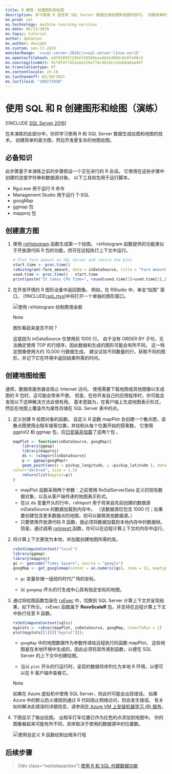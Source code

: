```yaml
---
title: R 教程：创建图形和绘图
description: 学习使用 R 语言和 SQL Server 数据生成绘图和地图的技巧。 创建简单的直方图，然后开发更复杂的地图绘图。
ms.prod: sql
ms.technology: machine-learning-services
ms.date: 06/13/2019
ms.topic: tutorial
author: dphansen
ms.author: davidph
ms.custom: seo-lt-2019
monikerRange: '>=sql-server-2016||>=sql-server-linux-ver15'
ms.openlocfilehash: edf65095f245e5185b9eeadbd1d8b6c8e87e49cd
ms.sourcegitcommit: 917df4ffd22e4a229af7dc481dcce3ebba0aa4d7
ms.translationtype: HT
ms.contentlocale: zh-CN
ms.lasthandoff: 02/10/2021
ms.locfileid: "100272948"
---
```

# <a name="create-graphs-and-plots-using-sql-and-r-walkthrough"></a>使用 SQL 和 R 创建图形和绘图（演练）
[!INCLUDE [SQL Server 2016](../../includes/applies-to-version/sqlserver2016.md)]

在本演练的此部分中，你将学习使用 R 和 SQL Server 数据生成绘图和地图的技术。 创建简单的直方图，然后开发更复杂的地图绘图。

## <a name="prerequisites"></a>必备知识

此步骤基于本演练之前的步骤假设一个正在进行的 R 会话。 它使用在这些步骤中创建的连接字符串和数据源对象。 以下工具和包用于运行脚本。

+ Rgui.exe 用于运行 R 命令
+ Management Studio 用于运行 T-SQL
+ googMap
+ ggmap 包
+ mapproj 包

## <a name="create-a-histogram"></a>创建直方图

1. 使用 [rxHistogram](/r-server/r-reference/revoscaler/rxdatasource) 函数生成第一个绘图。  rxHistogram 函数提供的功能类似于开放源代码 R 包的功能，但可在远程执行上下文中运行。

    ```R
    # Plot fare amount on SQL Server and return the plot
    start.time <- proc.time()
    rxHistogram(~fare_amount, data = inDataSource, title = "Fare Amount Histogram")
    used.time <- proc.time() - start.time
    print(paste("It takes CPU Time=", round(used.time[1]+used.time[2],2), " seconds, Elapsed Time=", round(used.time[3],2), " seconds to generate plot.", sep=""))
    ```

2. 在开发环境的 R 图形设备中返回图像。  例如，在 RStudio 中，单击“绘图”  窗口。  [!INCLUDE[rsql_rtvs](../../includes/rsql-rtvs-md.md)]中将打开一个单独的图形窗口。

    ![使用 rxHistogram 绘制费用金额](media/rsql-e2e-rxhistogramresult.png "使用 rxHistogram 绘制费用金额")

    > [!NOTE]
    > 图形看起来是否不同？
    >  
    > 这是因为 inDataSource 仅使用前 1000 行。 由于没有 ORDER BY 子句，无法确定使用 TOP 的行顺序，因此数据和生成的图形可能会有所不同。
    > 这一特定图像使用大约 10,000 行数据生成。 建议试验不同数量的行，获取不同的图形，并记下它在环境中返回结果所需的时间。

## <a name="create-a-map-plot"></a>创建地图绘图

通常，数据库服务器会阻止 Internet 访问。 使用需要下载地图或其他图像以生成图的 R 包时，这可能会带来不便。 但是，在你开发自己的应用程序时，你可能会发现以下这种解决方法会很有用。 基本思路为，在客户端上生成地图表示形式，然后在地图上覆盖作为属性存储在 SQL Server 表中的点。

1. 定义创建 R 绘图对象的函数。 自定义 R 函数 mapPlot 会创建一个散点图，该散点图使用出租车接客位置，并绘制从每个位置开始的搭乘数。 它使用 ggplot2 和 ggmap 包，应[已安装并加载](walkthrough-data-science-end-to-end-walkthrough.md#add-packages)了这两个包 。

    ```R
    mapPlot <- function(inDataSource, googMap){
        library(ggmap)
        library(mapproj)
        ds <- rxImport(inDataSource)
        p <- ggmap(googMap)+
        geom_point(aes(x = pickup_longitude, y =pickup_latitude ), data=ds, alpha =.5,
    color="darkred", size = 1.5)
        return(list(myplot=p))
    }
    ```

    + mapPlot 函数采用两个参数：之前使用 RxSqlServerData 定义的现有数据对象，以及从客户端传递的地图表示形式。
    + 在以 ds 变量开头的行中，rxImport 用于将来自先前创建的数据源 inDataSource 的数据加载到内存中。 （该数据源仅包含 1000 行；如果要创建包含更多数据点的地图，则可以替换其他数据源。）
    + 只要使用开放源代码 R 函数，就必须将数据加载到本地内存中的数据帧。 但是，通过调用 [rxImport ](/r-server/r-reference/revoscaler/rximport)函数，你可以在远程计算上下文的内存中运行。

2. 将计算上下文更改为本地，并加载创建地图所需的库。

    ```R
    rxSetComputeContext("local")
    library(ggmap)
    library(mapproj)
    gc <- geocode("Times Square", source = "google")
    googMap <- get_googlemap(center = as.numeric(gc), zoom = 12, maptype = 'roadmap', color = 'color');
    ```

    + `gc` 变量存储一组纽约时代广场的坐标。

    + 以 `googmap` 开头的行生成中心具有指定坐标的地图。

3. 通过将绘图函数包装在 [rxExec](/r-server/r-reference/revoscaler/rxexec) 中，切换到 SQL Server 计算上下文并呈现结果，如下所示。 rxExec 函数属于 **RevoScaleR** 包，并支持在远程计算上下文中执行任意 R 函数。

    ```R
    rxSetComputeContext(sqlcc)
    myplots <- rxExec(mapPlot, inDataSource, googMap, timesToRun = 1)
    plot(myplots[[1]][["myplot"]]);
    ````

    + `googMap` 中的地图数据作为参数传递给远程执行的函数 mapPlot。 这些地图是在本地环境中生成的，因此必须将其传递到函数，以便在 SQL Server 的上下文中创建绘图。

    + 当以 `plot` 开头的行运行时，呈现的数据将序列化为本地 R 环境，以便可以在 R 客户端中查看它。

    > [!NOTE]
    > 如果在 Azure 虚拟机中使用 SQL Server，则此时可能会出现错误。 如果 Azure 中的默认防火墙规则通过 R 代码阻止网络访问，则会发生错误。 有关如何解决此错误的详细信息，请参阅[在 Azure VM 上安装机器学习 (R) 服务](../install/sql-machine-learning-azure-virtual-machine.md)。

4. 下图显示了输出绘图。 出租车打车位置已作为红色的点添加到地图中。 你的图像看起来可能有所不同，具体取决于使用的数据源中的位置数。

    ![使用自定义 R 函数绘制出租车行程](media/rsql-e2e-mapplot.png "使用自定义 R 函数绘制出租车行程")

## <a name="next-steps"></a>后续步骤

> [!div class="nextstepaction"]
> [使用 R 和 SQL 创建数据功能](walkthrough-create-data-features.md)